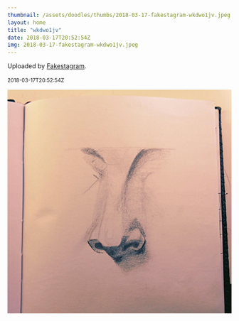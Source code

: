 ```yaml
---
thumbnail: /assets/doodles/thumbs/2018-03-17-fakestagram-wkdwo1jv.jpeg
layout: home
title: "wkdwo1jv"
date: 2018-03-17T20:52:54Z
img: 2018-03-17-fakestagram-wkdwo1jv.jpeg
---
```


Uploaded by [Fakestagram](https://github.com/opyate/fakestagram).

<small>2018-03-17T20:52:54Z</small>

![Uploaded by Fakestagram](/assets/doodles/original/2018-03-17-fakestagram-wkdwo1jv.jpeg)
